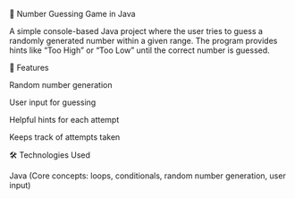 🎯 Number Guessing Game in Java

A simple console-based Java project where the user tries to guess a randomly generated number within a given range. The program provides hints like “Too High” or “Too Low” until the correct number is guessed.

🔹 Features

Random number generation

User input for guessing

Helpful hints for each attempt

Keeps track of attempts taken


🛠 Technologies Used

Java (Core concepts: loops, conditionals, random number generation, user input)

